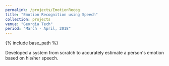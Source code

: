 ```yaml
---
permalink: /projects/EmotionRecog
title: "Emotion Recognition using Speech"
collection: projects
venue: "Georgia Tech"
period: "March - April, 2018"
---
```


{% include base_path %}

Developed a system from scratch to accurately estimate a person's emotion based on his/her speech. 
